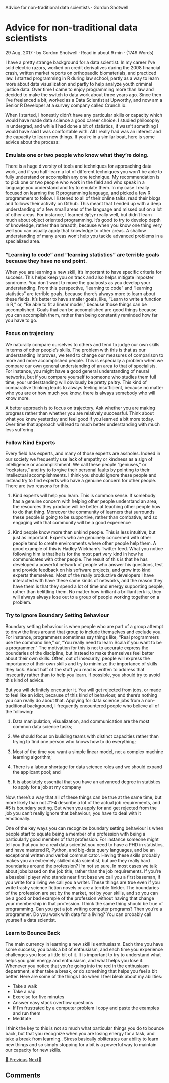 Advice for non-traditional data scientists  · Gordon Shotwell

# Advice for non-traditional data scientists

29 Aug, 2017 · by Gordon Shotwell · Read in about 9 min · (1749 Words)

I have a pretty strange background for a data scientist. In my career I’ve sold electric razors, worked on credit derivatives during the 2008 financial crash, written market reports on orthopaedic biomaterials, and practiced law. I started programming in R during law school, partly as a way to learn more about data visualization and partly to help analyze youth criminal justice data. Over time I came to enjoy programming more than law and decided to make the switch to data work about three years ago. Since then I’ve freelanced a bit, worked as a Data Scientist at Upworthy, and now am a Senior R Developer at a survey company called Crunch.io.

When I started, I honestly didn’t have any particular skills or capacity which would have made data science a good career choice. I studied philosophy in undergrad, and while I had done a bit of statistics, it wasn’t something I would have said I was comfortable with. All I really had was an interest and the capacity to learn new things. If you’re in a similar boat, here is some advice about the process:

### Emulate one or two people who know what they’re doing.

There is a huge diversity of tools and techniques for approaching data work, and if you half-learn a lot of different techniques you won’t be able to fully understand or accomplish any one technique. My recommendation is to pick one or two people who work in the field and who speak in a language you understand and try to emulate them. In my case I really focused on learning the R programming language, and picked a few R programmers to follow. I listened to all of their online talks, read their blogs and follows their activity on Github. This meant that I ended up with a deep understanding of a few small areas of the language and missed out on a lot of other areas. For instance, I learned `dplyr` really well, but didn’t learn much about object oriented programming. It’s good to try to develop depth of knowledge, rather than breadth, because when you know one thing very well you can usually apply that knowledge to other areas. A shallow understanding of many areas won’t help you tackle advanced problems in a specialized area.

### “Learning to code” and “learning statistics” are terrible goals because they have no end point.

When you are learning a new skill, it’s important to have specific criteria for success. This helps keep you on track and also helps mitigate imposter syndrome. You don’t want to move the goalposts as you develop your understanding. From this perspective, “learning to code” and “learning statistics” are terrible goals, because there’s always more to learn about these fields. It’s better to have smaller goals, like, “Learn to write a function in R,” or, “Be able to fit a linear model,” because those things can be accomplished. Goals that can be accomplished are good things because you can accomplish them, rather than being constantly reminded how far you have to go.

### Focus on trajectory

We naturally compare ourselves to others and tend to judge our own skills in terms of other people’s skills. The problem with this is that as our understanding improves, we tend to change our measures of comparison to more and more accomplished people. This is especially a problem when we compare our own general understanding of an area to that of specialists. For instance, you might have a good general understanding of neural networks, but if you compare yourself to someone who studies them full time, your understanding will obviously be pretty paltry. This kind of comparative thinking leads to always feeling insufficient, because no matter who you are or how much you know, there is always somebody who will know more.

A better approach is to focus on trajectory. Ask whether you are making progress rather than whether you are relatively successful. Think about what you knew yesterday and feel good if you learned a bit more today. Over time that approach will lead to much better understanding with much less suffering.

### Follow Kind Experts

Every field has experts, and many of those experts are assholes. Indeed in our society we frequently use lack of empathy or kindness as a sign of intelligence or accomplishment. We call these people “geniuses,” or “rockstars,” and try to forgive their personal faults by pointing to their intellectual accomplishments. I think you should ignore these people and instead try to find experts who have a genuine concern for other people. There are two reasons for this.

1. Kind experts will help you learn. This is common sense. If somebody has a genuine concern with helping other people understand an area, the resources they produce will be better at teaching other people how to do that thing. Moreover the community of learners that surrounds these people is going to be supportive, rather than combative, and so engaging with that community will be a good experience

2. Kind people know more than unkind people. This is less intuitive, but just as important. Experts who are genuinely concerned with other people tend to create environments where other people help them. A good example of this is Hadley Wickham’s Twitter feed. What you notice following him is that he is for the most part very kind in how he communicates with other people. The result of this is that he has developed a powerful network of people who answer his questions, test and provide feedback on his software projects, and grow into kind experts themselves. Most of the really productive developers I have interacted with have these same kinds of networks, and the reason they have them is that they spend a lot of time and energy supporting people, rather than belittling them. No matter how brilliant a brilliant jerk is, they will always always lose out to a group of people working together on a problem.

### Try to Ignore Boundary Setting Behaviour

Boundary setting behaviour is when people who are part of a group attempt to draw the lines around that group to include themselves and exclude you. For instance, programmers sometimes say things like, “Real programmers use the command line,” or, “You really need to learn Scala if you want to be a programmer.” The motivation for this is not to accurate express the boundaries of the discipline, but instead to make themselves feel better about their own skills. Often, out of insecurity, people will express the importance of their own skills and try to minimize the importance of skills they lack. About half of the stuff you read is written to address that insecurity rather than to help you learn. If possible, you should try to avoid this kind of advice.

But you will definitely encounter it. You will get rejected from jobs, or made to feel like an idiot, because of this kind of behaviour, and there’s nothing you can really do about that. Applying for data science jobs from a non-traditional background, I frequently encountered people who believe all of the following:

1. Data manipulation, visualization, and communication are the most common data science tasks;

2. We should focus on building teams with distinct capacities rather than trying to find one person who knows how to do everything;

3. Most of the time you want a simple linear model, not a complex machine learning algorithm;

4. There is a labour shortage for data science roles and we should expand the applicant pool; and

5. It is absolutely essential that you have an advanced degree in statistics to apply for a job at my company

Now, there’s a way that all of these things can be true at the same time, but more likely than not #1-4 describe a lot of the actual job requirements, and #5 is boundary setting. But when you apply for and get rejected from the job you can’t really ignore that behaviour; you have to deal with it emotionally.

One of the key ways you can recognize boundary setting behaviour is when people start to equate being a member of a profession with being a particularly good member of that profession. For instance someone might tell you that you be a real data scientist you need to have a PHD in statistics, and have mastered R, Python, and big-data query languages, and be an exceptional written and verbal communicator. Having these skills probably makes you an extremely skilled data scientist, but are they really hard boundaries around the profession? I’m not so sure. In most cases we talk about jobs based on the job title, rather than the job requirements. If you’re a baseball player who stands near first base we call you a first baseman, if you write for a living we call you a writer. These things are true even if you write trashy science fiction novels or are a terrible fielder. The boundaries of the profession are set by the market, not by your skills, and so you can be a good or bad example of the profession without having that change your membership in that profession. I think the same thing should be true of programming. Can you get a job writing computer programs? Then you’re a programmer. Do you work with data for a living? You can probably call yourself a data scientist.

### Learn to Bounce Back

The main currency in learning a new skill is enthusiasm. Each time you have some success, you bank a bit of enthusiasm, and each time you experience challenges you lose a little bit of it. It is important to try to understand what helps you gain energy and enthusiasm, and what helps you lose it. Whenever you notice that you’re going into the red in the enthusiasm department, either take a break, or do something that helps you feel a bit better. Here are some of the things I do when I feel bleak about my abilities:

- Take a walk
- Take a nap
- Exercise for five minutes
- Answer easy stack overflow questions
- If I’m frustrated by a computer problem I copy and paste the examples and run them
- Meditate

I think the key to this is not so much what particular things you do to bounce back, but that you recognize when you are losing energy for a task, and take a break from learning.. Stress basically obliterates our ability to learn new things and so simply stopping for a bit is a powerful way to maintain our capacity for new skills.

 [ Previous](http://blog.shotwell.ca/2017/05/03/why-you-should-work-remotely-even-if-youre-not-remote/)  [Next](http://blog.shotwell.ca/2017/08/29/advice-for-non-traditional-data-scientists/)

## Comments